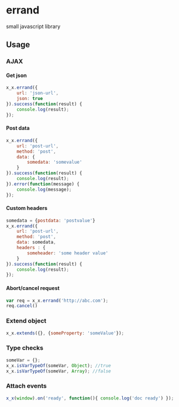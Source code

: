 # errand
small javascript library

## Usage

### AJAX
#### Get json
```javascript
x_x.errand({
    url: 'json-url',
    json: true
}).success(function(result) {
    console.log(result);
});
```

#### Post data
```javascript
x_x.errand({
    url: 'post-url',
    method: 'post',
    data: {
        somedata: 'somevalue'
    }
}).success(function(result) {
    console.log(result);
}).error(function(message) {
    console.log(message);
});
```

#### Custom headers
```javascript
somedata = {postdata: 'postvalue'}
x_x.errand({
    url: 'post-url',
    method: 'post',
    data: somedata,
    headers : {
        someheader: 'some header value'
    }
}).success(function(result) {
    console.log(result);
});
```

#### Abort/cancel request
```javascript
var req = x_x.errand('http://abc.com');
req.cancel()
```

### Extend object
```javascript
x_x.extends({}, {someProperty: 'someValue'});
```

### Type checks
```javascript
someVar = {};
x_x.isVarTypeOf(someVar, Object); //true
x_x.isVarTypeOf(someVar, Array); //false
```

### Attach events
```javascript
x_x(window).on('ready', function(){ console.log('doc ready') });
```
